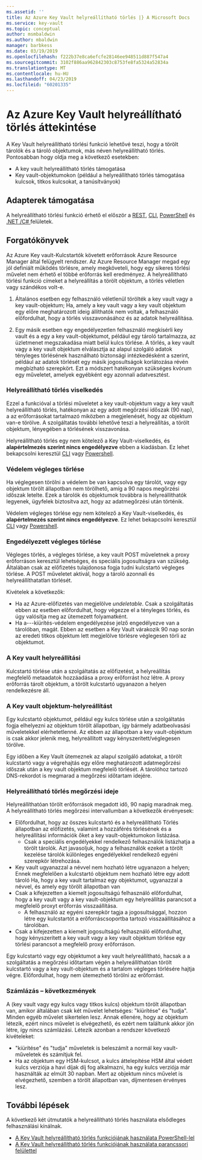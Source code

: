 ```yaml
---
ms.assetid: ''
title: Az Azure Key Vault helyreállítható törlés |} A Microsoft Docs
ms.service: key-vault
ms.topic: conceptual
author: msmbaldwin
ms.author: mbaldwin
manager: barbkess
ms.date: 03/19/2019
ms.openlocfilehash: f222b37e8ca6efcfe28146ee948511d887f547a4
ms.sourcegitcommit: 3102f886aa962842303c8753fe8fa5324a52834a
ms.translationtype: MT
ms.contentlocale: hu-HU
ms.lasthandoff: 04/23/2019
ms.locfileid: "60201335"
---
```

# <a name="azure-key-vault-soft-delete-overview"></a>Az Azure Key Vault helyreállítható törlés áttekintése

A Key Vault helyreállítható törlési funkció lehetővé teszi, hogy a törölt tárolók és a tároló objektumok, más néven helyreállítható törlés. Pontosabban hogy oldja meg a következő esetekben:

- A key vault helyreállítható törlés támogatása
- Key vault-objektumokon (például a helyreállítható törlés támogatása kulcsok, titkos kulcsokat, a tanúsítványok)

## <a name="supporting-interfaces"></a>Adapterek támogatása

A helyreállítható törlési funkció érhető el először a [REST](/rest/api/keyvault/), [CLI](key-vault-soft-delete-cli.md), [PowerShell](key-vault-soft-delete-powershell.md) és [.NET /C# ](/dotnet/api/microsoft.azure.keyvault?view=azure-dotnet) felületek.

## <a name="scenarios"></a>Forgatókönyvek

Az Azure Key vault-Kulcstartók követett erőforrások Azure Resource Manager által felügyelt rendszer. Az Azure Resource Manager megad egy jól definiált működés törlésre, amely megköveteli, hogy egy sikeres törlési művelet nem érhető el többé erőforrás kell eredményez. A helyreállítható törlési funkció címeket a helyreállítás a törölt objektum, a törlés véletlen vagy szándékos volt-e.

1. Általános esetben egy felhasználó véletlenül törölték a key vault vagy a key vault-objektum; Ha, amely a key vault vagy a key vault objektum egy előre meghatározott ideig állíthatók nem voltak, a felhasználó előfordulhat, hogy a törlés visszavonásához és az adatok helyreállítása.

2. Egy másik esetben egy engedélyezetlen felhasználó megkísérli key vault és a egy a key vault-objektumot, például egy tároló tartalmazza, az üzletmenet megszakadása miatt belül kulcs törlése. A törlés, a key vault vagy a key vault objektum elválasztja az alapul szolgáló adatok tényleges törlésének használható biztonsági intézkedésként a szerint, például az adatok törlését egy másik jogosultságok korlátozása révén megbízható szerepkört. Ezt a módszert hatékonyan szükséges kvórum egy műveletet, amelyek egyébként egy azonnali adatvesztést.

### <a name="soft-delete-behavior"></a>Helyreállítható törlés viselkedés

Ezzel a funkcióval a törlési műveletet a key vault-objektum vagy a key vault helyreállítható törlés, hatékonyan az egy adott megőrzési időszak (90 nap), a az erőforrásokat tartalmazó miközben a megjelenését, hogy az objektum van-e törölve. A szolgáltatás további lehetővé teszi a helyreállítás, a törölt objektum, lényegében a törlésének visszavonása. 

Helyreállítható törlés egy nem kötelező a Key Vault-viselkedés, és **alapértelmezés szerint nincs engedélyezve** ebben a kiadásban. Ez lehet bekapcsolni keresztül [CLI](key-vault-soft-delete-cli.md) vagy [Powershell](key-vault-soft-delete-powershell.md).

### <a name="purge-protection"></a>Védelem végleges törlése 

Ha véglegesen törölni a védelem be van kapcsolva egy tárolót, vagy egy objektum törölt állapotban nem törölhető, amíg a 90 napos megőrzési időszak letelte. Ezek a tárolók és objektumok továbbra is helyreállíthatók legyenek, ügyfelek biztosítva azt, hogy az adatmegőrzési után történik. 

Védelem végleges törlése egy nem kötelező a Key Vault-viselkedés, és **alapértelmezés szerint nincs engedélyezve**. Ez lehet bekapcsolni keresztül [CLI](key-vault-soft-delete-cli.md#enabling-purge-protection) vagy [Powershell](key-vault-soft-delete-powershell.md#enabling-purge-protection).

### <a name="permitted-purge"></a>Engedélyezett végleges törlése

Végleges törlés, a végleges törlése, a key vault POST műveletnek a proxy erőforráson keresztül lehetséges, és speciális jogosultságra van szükség. Általában csak az előfizetés tulajdonosa fogja tudni kulcstartó végleges törlése. A POST műveletet aktivál, hogy a tároló azonnali és helyreállíthatatlan törlését. 

Kivételek a következők:
- Ha az Azure-előfizetés van megjelölve *undeletable*. Csak a szolgáltatás ebben az esetben előfordulhat, hogy végezze el a tényleges törlés, és úgy valósítja meg az ütemezett folyamatként. 
- Ha a---kiürítés-védelem engedélyezése jelző engedélyezve van a tárolóban, magát. Ebben az esetben a Key Vault várakozik 90 nap során az eredeti titkos objektum lett megjelölve törlésre véglegesen törli az objektumot.

### <a name="key-vault-recovery"></a>A Key vault helyreállítási

Kulcstartó törlése után a szolgáltatás az előfizetést, a helyreállítás megfelelő metaadatok hozzáadása a proxy erőforrást hoz létre. A proxy erőforrás tárolt objektum, a törölt kulcstartó ugyanazon a helyen rendelkezésre áll. 

### <a name="key-vault-object-recovery"></a>A Key vault objektum-helyreállítást

Egy kulcstartó objektumot, például egy kulcs törlése után a szolgáltatás fogja elhelyezni az objektum törölt állapotban, így bármely adatbeolvasási műveletekkel elérhetetlenné. Az ebben az állapotban a key vault-objektum is csak akkor jelenik meg, helyreállított vagy kényszerített/véglegesen törölve. 

Egy időben a Key Vault ütemeznek az alapul szolgáló adatokat, a törölt kulcstartó vagy a végrehajtás egy előre meghatározott adatmegőrzési időszak után a key vault objektum megfelelő törlését. A tárolóhoz tartozó DNS-rekordot is megmarad a megőrzési időtartam idejére.

### <a name="soft-delete-retention-period"></a>Helyreállítható törlés megőrzési ideje

Helyreállíthatóan törölt erőforrások megadott idő, 90 napig maradnak meg. A helyreállítható törlés megőrzési intervallumban a következők érvényesek:

- Előfordulhat, hogy az összes kulcstartó és a helyreállítható Törlés állapotban az előfizetés, valamint a hozzáférés törlésének és a helyreállítási információk őket a key vault-objektumokon listázása.
    - Csak a speciális engedélyekkel rendelkező felhasználók listázhatja a törölt tárolók. Azt javasoljuk, hogy a felhasználók ezeket a törölt kezelése tárolók különleges engedélyekkel rendelkező egyéni szerepkör létrehozása.
- Key vault ugyanazzal a névvel nem hozható létre ugyanazon a helyen; Ennek megfelelően a kulcstartó objektum nem hozható létre egy adott tároló Ha, hogy a key vault tartalmaz egy objektumot, ugyanazzal a névvel, és amely egy törölt állapotban van 
- Csak a kifejezetten a kiemelt jogosultságú felhasználó előfordulhat, hogy a key vault vagy a key vault-objektum egy helyreállítás parancsot a megfelelő proxyt erőforrás visszaállítása.
    - A felhasználó az egyéni szerepkör tagja a jogosultsággal, hozzon létre egy kulcstartót a erőforráscsoportba tartozó visszaállításához a tárolóban.
- Csak a kifejezetten a kiemelt jogosultságú felhasználó előfordulhat, hogy kényszerített a key vault vagy a key vault objektum törlése egy törlési parancsot a megfelelő proxy erőforráson.

Egy kulcstartó vagy egy objektumot a key vault helyreállítható, hacsak a a szolgáltatás a megőrzési időtartam végén a helyreállíthatóan törölt kulcstartó vagy a key vault-objektum és a tartalom végleges törlésére hajtja végre. Előfordulhat, hogy nem ütemezhető törölni az erőforrást.

### <a name="billing-implications"></a>Számlázás – következmények

A (key vault vagy egy kulcs vagy titkos kulcs) objektum törölt állapotban van, amikor általában csak két művelet lehetséges: "kiürítése" és "tudja". Minden egyéb művelet sikertelen lesz. Annak ellenére, hogy az objektum létezik, ezért nincs művelet is elvégezhető, és ezért nem találtunk akkor jön létre, így nincs számlázási. Létezik azonban a rendszer következő kivételeket:

- "kiürítése" és "tudja" műveletek is beleszámít a normál key vault-műveletek és számítjuk fel.
- Ha az objektum egy HSM-kulcsot, a kulcs áttelepítése HSM által védett kulcs verziója a havi díjak díj fog alkalmazni, ha egy kulcs verziója már használták az elmúlt 30 napban. Mert az objektum nincs művelet is elvégezhető, szemben a törölt állapotban van, díjmentesen érvényes lesz.

## <a name="next-steps"></a>További lépések

A következő két útmutatók a helyreállítható törlés használata elsődleges felhasználási kínálnak.

- [A Key Vault helyreállítható törlés funkciójának használata PowerShell-lel](key-vault-soft-delete-powershell.md) 
- [A Key Vault helyreállítható törlés funkciójának használata parancssori felülettel](key-vault-soft-delete-cli.md)

